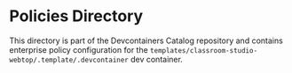 # Policies Directory

This directory is part of the Devcontainers Catalog repository and contains enterprise policy configuration for the `templates/classroom-studio-webtop/.template/.devcontainer` dev container.

